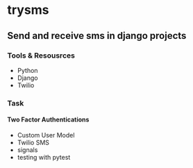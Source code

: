 # trysms
## Send and receive sms in django projects
### Tools & Resousrces
- Python
- Django
- Twilio

### Task
#### Two Factor Authentications
- Custom User Model
- Twilio SMS
- signals
- testing with pytest

